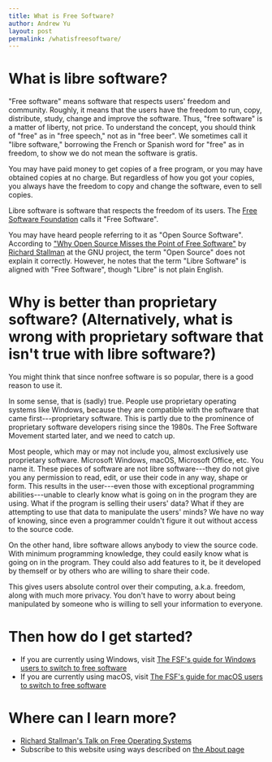```yaml
---
title: What is Free Software?
author: Andrew Yu
layout: post
permalink: /whatisfreesoftware/
---
```


# What is libre software?
>
"Free software" means software that respects users' freedom and community. Roughly, it means that the users have the freedom to run, copy, distribute, study, change and improve the software. Thus, "free software" is a matter of liberty, not price. To understand the concept, you should think of "free" as in "free speech," not as in "free beer". We sometimes call it "libre software," borrowing the French or Spanish word for "free" as in freedom, to show we do not mean the software is gratis.
>
You may have paid money to get copies of a free program, or you may have obtained copies at no charge. But regardless of how you got your copies, you always have the freedom to copy and change the software, even to sell copies.

Libre software is software that respects the freedom of its users. The [Free Software Foundation](https://fsf.org) calls it "Free Software".

You may have heard people referring to it as "Open Source Software". According to ["Why Open Source Misses the Point of Free Software"](https://www.gnu.org/philosophy/open-source-misses-the-point.en.html) by [Richard Stallman](https://stallman.org) at the GNU project, the term "Open Source" does not explain it correctly. However, he notes that the term "Libre Software" is aligned with "Free Software", though "Libre" is not plain English.

# Why is better than proprietary software? (Alternatively, what is wrong with proprietary software that isn't true with libre software?)
You might think that since nonfree software is so popular, there is a good reason to use it.

In some sense, that is (sadly) true. People use proprietary operating systems like Windows, because they are compatible with the software that came first---proprietary software. This is partly due to the prominence of proprietary software developers rising since the 1980s. The Free Software Movement started later, and we need to catch up.

Most people, which may or may not include you, almost exclusively use proprietary software. Microsoft Windows, macOS, Microsoft Office, etc. You name it. These pieces of software are not libre software---they do not give you any permission to read, edit, or use their code in any way, shape or form. This results in the user---even those with exceptional programming abilities---unable to clearly know what is going on in the program they are using. What if the program is selling their users' data? What if they are attempting to use that data to manipulate the users' minds? We have no way of knowing, since even a programmer couldn't figure it out without access to the source code.

On the other hand, libre software allows anybody to view the source code. With minimum programming knowledge, they could easily know what is going on in the program. They could also add features to it, be it developed by themself or by others who are willing to share their code.

This gives users absolute control over their computing, a.k.a. freedom, along with much more privacy. You don't have to worry about being manipulated by someone who is willing to sell your information to everyone.

# Then how do I get started?
- If you are currently using Windows, visit [The FSF's guide for Windows users to switch to free software](https://www.fsf.org/working-together/moving/windows)
- If you are currently using macOS, visit [The FSF's guide for macOS users to switch to free software](https://www.fsf.org/working-together/moving/mac-os-x)

# Where can I learn more?
- <a href="http://audio-video.gnu.org/video/rms-2020-12-04-waterloo-why-operating-systems-and-other-software-should-be-free.webm">Richard Stallman's Talk on Free Operating Systems</a>
- Subscribe to this website using ways described on [the About page](https://aveniracademia.org/about/)
